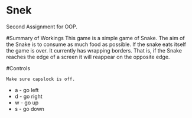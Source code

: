 # Snek
Second Assignment for OOP.

#Summary of Workings
This game is a simple game of Snake.
The aim of the Snake is to consume as
much food as possible. If the snake eats 
itself the game is over.
It currently has wrapping borders. That is, if
the Snake reaches the edge of a screen it will reappear 
on the opposite edge.

#Controls

	Make sure capslock is off.
* a - go left
* d - go right
* w - go up
* s - go down
